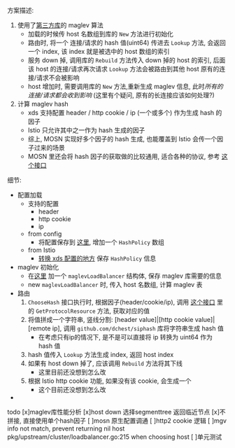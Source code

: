 

方案描述:
1. 使用了[第三方库](https://github.com/dgryski/go-maglev)的 maglev 算法
    - 加载的时候传 host 名数组到库的 `New` 方法进行初始化
    - 路由时, 将一个 连接/请求的 hash 值(uint64) 传进去 `Lookup` 方法, 会返回一个 index, 该 index 就是被选中的 host 数组的索引
    - 服务 down 掉, 调用库的 `Rebuild` 方法传入 down 掉的 host 的索引, 后面该 host 的连接/请求再次请求 `Lookup` 方法会被路由到其他 host 原有的连接/请求不会被影响
    - host 增加时, 需要调用库的 `New` 方法,重新生成 maglev 信息, 此时*所有的连接/请求都会收到影响* (这里有个疑问, 原有的长连接应该如何处理?)
2. 计算 maglev hash
    - xds 支持配置 header / http cookie / ip (一个或多个) 作为生成 hash 的因子
    - Istio 只允许其中之一作为 hash 生成的因子
    - 综上, MOSN 实现好多个因子的 hash 生成, 也能覆盖到 Istio 会传一个因子过来的场景
    - MOSN 里还会将 hash 因子的获取做的比较通用, 适合各种的协议, 参考 [这个接口](https://github.com/mosn/mosn/pull/1107)


细节:
- 配置加载
    - 支持的配置
        - header 
        - http cookie
        - ip
    - from config
        - 将配置保存到 [这里](https://github.com/mosn/mosn/blob/feature-istio_adapter/pkg/config/v2/route.go#L54), 增加一个 `HashPolicy` 数组 
    - from Istio
        - [转换 xds 配置的地方](https://github.com/mosn/mosn/blob/feature-istio_adapter/pkg/xds/conv/convertxds.go#L840) 保存 `HashPolicy` 信息
- maglev 初始化
    - 在[这里](https://github.com/mosn/mosn/blob/feature-istio_adapter/pkg/upstream/cluster/loadbalancer.go#L96) 加一个 `maglevLoadBalancer` 结构体, 保存 maglev 库需要的信息
    - new `maglevLoadBalancer` 时, 传入 host 名数组, 计算 maglev 表
- 路由
    1. `ChooseHash` 接口执行时, 根据因子(header/cookie/ip), 调用 [这个接口](https://github.com/mosn/mosn/pull/1107) 里的 `GetProtocolResource` 方法, 获取对应的值
    2. 将值拼成一个字符串, 竖线分割: [header value]|[http cookie value]|[remote ip], 调用 `github.com/dchest/siphash` 库将字符串生成 hash 值
        - 在考虑只有ip的情况下, 是不是可以直接将 ip 转换为 uint64 作为 hash 值
    3. hash 值传入 `Lookup` 方法生成 index, 返回 host index
    4. 如果有 host down 掉了, 应该调用 `Rebuild` 方法将其下线
        - 这里目前还没想到怎么改
    5. 根据 Istio http cookie 功能, 如果没有该 cookie, 会生成一个
        - 这个目前还没想到怎么改
- 

todo
[x]maglev库性能分析
[x]host down 选择segmenttree 返回临近节点
[x]不拼接, 直接使用单个hash因子
[ ]mosn 原生配置调通
[ ]http2 cookie 逻辑
[ ]mgv info not match, prevent returning nil host pkg/upstream/cluster/loadbalancer.go:215 when choosing host
[ ]单元测试
